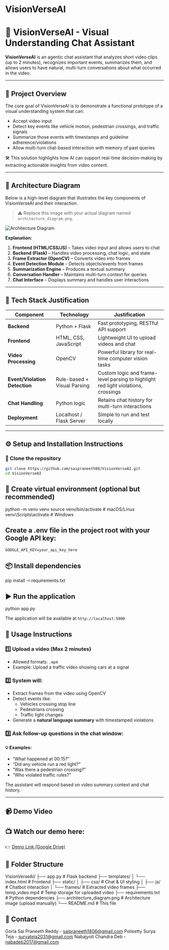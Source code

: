 # VisionVerseAI

# 🚦 VisionVerseAI - Visual Understanding Chat Assistant

**VisionVerseAI** is an agentic chat assistant that analyzes short video clips (up to 2 minutes), recognizes important events, summarizes them, and allows users to have natural, multi-turn conversations about what occurred in the video.

---

## 📌 Project Overview

The core goal of VisionVerseAI is to demonstrate a functional prototype of a visual understanding system that can:

- Accept video input
- Detect key events like vehicle motion, pedestrian crossings, and traffic signals
- Summarize those events with timestamps and guideline adherence/violations
- Allow multi-turn chat-based interaction with memory of past queries

🛠️ This solution highlights how AI can support real-time decision-making by extracting actionable insights from video content.

---

## 🧱 Architecture Diagram

Below is a high-level diagram that illustrates the key components of VisionVerseAI and their interaction.

> ⚠️ Replace this image with your actual diagram named `architecture_diagram.png`.

![Architecture Diagram](<img width="1536" height="1024" alt="Architecture" src="https://github.com/user-attachments/assets/4b6b989a-2a09-4c3b-bda6-2494f4df4a4e" />
)

**Explanation:**

1. **Frontend (HTML/CSS/JS)** – Takes video input and allows users to chat  
2. **Backend (Flask)** – Handles video processing, chat logic, and state  
3. **Frame Extractor (OpenCV)** – Converts video into frames  
4. **Event Detection Module** – Detects objects/events from frames  
5. **Summarization Engine** – Produces a textual summary  
6. **Conversation Handler** – Maintains multi-turn context for queries  
7. **Chat Interface** – Displays summary and handles user interactions

---

## 🧠 Tech Stack Justification

| Component         | Technology             | Justification |
|------------------|-------------------------|----------------|
| **Backend**       | Python + Flask          | Fast prototyping, RESTful API support |
| **Frontend**      | HTML, CSS, JavaScript   | Lightweight UI to upload videos and chat |
| **Video Processing** | OpenCV              | Powerful library for real-time computer vision tasks |
| **Event/Violation Detection** | Rule-based + Visual Parsing | Custom logic and frame-level parsing to highlight red light violations, crossings |
| **Chat Handling** | Python logic            | Retains chat history for multi-turn interactions |
| **Deployment**    | Localhost / Flask Server| Simple to run and test locally |

---

## ⚙️ Setup and Installation Instructions

### 🔧 Clone the repository
```bash
git clone https://github.com/saipraneeth88/VisionVerseAI.git
cd VisionVerseAI
```

## 🐍 Create virtual environment (optional but recommended)
python -m venv venv
source venv/bin/activate     # macOS/Linux
venv\Scripts\activate        # Windows

## Create a .env file in the project root with your Google API key:
```
GOOGLE_API_KEY=your_api_key_here
```

## 📦 Install dependencies
pip install -r requirements.txt

## ▶️ Run the application
python app.py

The application will be available at `http://localhost:5000`

## 💬 Usage Instructions

### 1️⃣ Upload a video (Max 2 minutes)

- Allowed formats: `.mp4`
- Example: Upload a traffic video showing cars at a signal

### 2️⃣ System will:

- Extract frames from the video using OpenCV
- Detect events like:
  - Vehicles crossing stop line
  - Pedestrians crossing
  - Traffic light changes
- Generate a **natural language summary** with timestamped violations

### 3️⃣ Ask follow-up questions in the chat window:

#### 💡 Examples:

- “What happened at 00:15?”
- “Did any vehicle run a red light?”
- “Was there a pedestrian crossing?”
- “Who violated traffic rules?”

The assistant will respond based on video summary context and chat history.

---

## 📹 Demo Video

## 📺 Watch our demo here:  
👉 [Demo Link (Google Drive)](https://drive.google.com/file/d/1namVG2kEP4Fy2VfdSG4Rz15GIuaSdHN1/view?usp=sharing&t=2)

## 📁 Folder Structure
VisionVerseAI/
├── app.py                      # Flask backend
├── templates/
│   └── index.html              # Frontend
├── static/
│   ├── css/                    # Chat & UI styling
│   ├── js/                     # Chatbot interaction
│   └── frames/                 # Extracted video frames
├── temp_video.mp4              # Temp storage for uploaded video
├── requirements.txt            # Python dependencies
├── architecture_diagram.png    # Architecture image (upload manually)
└── README.md                   # This file

## 🙋 Contact
Gorla Sai Praneeth Reddy - saipraneeth1806@gmail.com
Polisetty Surya Teja - suryateja2031@gmail.com
Nabajyoti Chandra Deb - nabadeb2017@gmail.com
